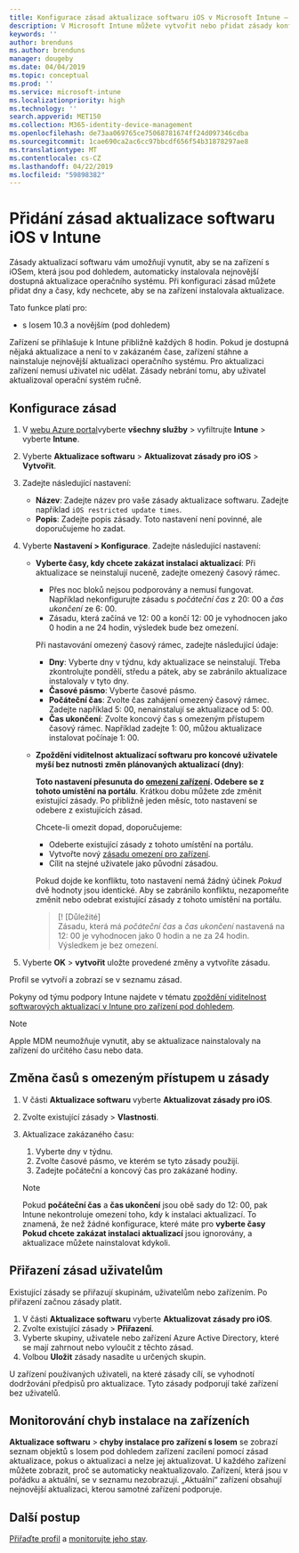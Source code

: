 ```yaml
---
title: Konfigurace zásad aktualizace softwaru iOS v Microsoft Intune – Azure | Microsoft Docs
description: V Microsoft Intune můžete vytvořit nebo přidat zásady konfigurace, které omezují, kdy se na zařízení s iOSem, která spravuje Intune nebo která jsou pod dohledem, mají automaticky instalovat aktualizace softwaru. Můžete zvolit datum a čas, kdy se aktualizace nemají instalovat. Můžete tyto zásady také přiřadit skupinám, uživatelům nebo zařízením a vyhledat případné chyby instalace.
keywords: ''
author: brenduns
ms.author: brenduns
manager: dougeby
ms.date: 04/04/2019
ms.topic: conceptual
ms.prod: ''
ms.service: microsoft-intune
ms.localizationpriority: high
ms.technology: ''
search.appverid: MET150
ms.collection: M365-identity-device-management
ms.openlocfilehash: de73aa069765ce75068781674ff24d097346cdba
ms.sourcegitcommit: 1cae690ca2ac6cc97bbcdf656f54b31878297ae8
ms.translationtype: MT
ms.contentlocale: cs-CZ
ms.lasthandoff: 04/22/2019
ms.locfileid: "59898382"
---
```

# <a name="add-ios-software-update-policies-in-intune"></a>Přidání zásad aktualizace softwaru iOS v Intune

Zásady aktualizací softwaru vám umožňují vynutit, aby se na zařízení s iOSem, která jsou pod dohledem, automaticky instalovala nejnovější dostupná aktualizace operačního systému. Při konfiguraci zásad můžete přidat dny a časy, kdy nechcete, aby se na zařízení instalovala aktualizace. 

Tato funkce platí pro:

- s Iosem 10.3 a novějším (pod dohledem)

Zařízení se přihlašuje k Intune přibližně každých 8 hodin. Pokud je dostupná nějaká aktualizace a není to v zakázaném čase, zařízení stáhne a nainstaluje nejnovější aktualizaci operačního systému. Pro aktualizaci zařízení nemusí uživatel nic udělat. Zásady nebrání tomu, aby uživatel aktualizoval operační systém ručně.

## <a name="configure-the-policy"></a>Konfigurace zásad

1. V [webu Azure portal](https://portal.azure.com)vyberte **všechny služby** > vyfiltrujte **Intune** > vyberte **Intune**.
2. Vyberte **Aktualizace softwaru** > **Aktualizovat zásady pro iOS** > **Vytvořit**.
3. Zadejte následující nastavení:

    - **Název**: Zadejte název pro vaše zásady aktualizace softwaru. Zadejte například `iOS restricted update times`.
    - **Popis**: Zadejte popis zásady. Toto nastavení není povinné, ale doporučujeme ho zadat.

4. Vyberte **Nastavení > Konfigurace**. Zadejte následující nastavení:

    - **Vyberte časy, kdy chcete zakázat instalaci aktualizací**: Při aktualizace se neinstalují nuceně, zadejte omezený časový rámec. 
      - Přes noc bloků nejsou podporovány a nemusí fungovat. Například nekonfigurujte zásadu s *počáteční čas* z 20: 00 a *čas ukončení* ze 6: 00.
      - Zásadu, která začíná ve 12: 00 a končí 12: 00 je vyhodnocen jako 0 hodin a ne 24 hodin, výsledek bude bez omezení.

      Při nastavování omezený časový rámec, zadejte následující údaje:

      - **Dny**: Vyberte dny v týdnu, kdy aktualizace se neinstalují. Třeba zkontrolujte pondělí, středu a pátek, aby se zabránilo aktualizace instalovaly v tyto dny.
      - **Časové pásmo**: Vyberte časové pásmo.
      - **Počáteční čas**: Zvolte čas zahájení omezený časový rámec. Zadejte například 5: 00, nenainstalují se aktualizace od 5: 00.
      - **Čas ukončení**: Zvolte koncový čas s omezeným přístupem časový rámec. Například zadejte 1: 00, můžou aktualizace instalovat počínaje 1: 00.

    - **Zpoždění viditelnost aktualizací softwaru pro koncové uživatele myší bez nutnosti změn plánovaných aktualizací (dny)**: 

      **Toto nastavení přesunuta do [omezení zařízení](device-restrictions-ios.md#general). Odebere se z tohoto umístění na portálu**. Krátkou dobu můžete zde změnit existující zásady. Po přibližně jeden měsíc, toto nastavení se odebere z existujících zásad.

      Chcete-li omezit dopad, doporučujeme:
        - Odeberte existující zásady z tohoto umístění na portálu.
        - Vytvořte nový [zásadu omezení pro zařízení](device-restrictions-ios.md#general).
        - Cílit na stejné uživatele jako původní zásadou.

      Pokud dojde ke konfliktu, toto nastavení nemá žádný účinek *Pokud* dvě hodnoty jsou identické. Aby se zabránilo konfliktu, nezapomeňte změnit nebo odebrat existující zásady z tohoto umístění na portálu.
      > [! [Důležité]  
      > Zásadu, která má *počáteční čas* a *čas ukončení* nastavená na 12: 00 je vyhodnocen jako 0 hodin a ne za 24 hodin. Výsledkem je bez omezení.  

5. Vyberte **OK** > **vytvořit** uložte provedené změny a vytvoříte zásadu.

Profil se vytvoří a zobrazí se v seznamu zásad.

Pokyny od týmu podpory Intune najdete v tématu [zpoždění viditelnost softwarových aktualizací v Intune pro zařízení pod dohledem](https://techcommunity.microsoft.com/t5/Intune-Customer-Success/Delaying-visibility-of-software-updates-in-Intune-for-supervised/ba-p/345753).

> [!NOTE]
> Apple MDM neumožňuje vynutit, aby se aktualizace nainstalovaly na zařízení do určitého času nebo data.

## <a name="change-the-restricted-times-for-the-policy"></a>Změna časů s omezeným přístupem u zásady

1. V části **Aktualizace softwaru** vyberte **Aktualizovat zásady pro iOS**.
2. Zvolte existující zásady > **Vlastnosti**.
3. Aktualizace zakázaného času:

    1. Vyberte dny v týdnu.
    2. Zvolte časové pásmo, ve kterém se tyto zásady použijí.
    3. Zadejte počáteční a koncový čas pro zakázané hodiny.

    > [!NOTE]
    > Pokud **počáteční čas** a **čas ukončení** jsou obě sady do 12: 00, pak Intune nekontroluje omezení toho, kdy k instalaci aktualizací. To znamená, že než žádné konfigurace, které máte pro **vyberte časy Pokud chcete zakázat instalaci aktualizací** jsou ignorovány, a aktualizace můžete nainstalovat kdykoli.  

## <a name="assign-the-policy-to-users"></a>Přiřazení zásad uživatelům

Existující zásady se přiřazují skupinám, uživatelům nebo zařízením. Po přiřazení začnou zásady platit.

1. V části **Aktualizace softwaru** vyberte **Aktualizovat zásady pro iOS**.
2. Zvolte existující zásady > **Přiřazení**. 
3. Vyberte skupiny, uživatele nebo zařízení Azure Active Directory, které se mají zahrnout nebo vyloučit z těchto zásad.
4. Volbou **Uložit** zásady nasadíte u určených skupin.

U zařízení používaných uživateli, na které zásady cílí, se vyhodnotí dodržování předpisů pro aktualizace. Tyto zásady podporují také zařízení bez uživatelů.

## <a name="monitor-device-installation-failures"></a>Monitorování chyb instalace na zařízeních
<!-- 1352223 -->
**Aktualizace softwaru** > **chyby instalace pro zařízení s Iosem** se zobrazí seznam objektů s Iosem pod dohledem zařízení zacílení pomocí zásad aktualizace, pokus o aktualizaci a nelze jej aktualizovat. U každého zařízení můžete zobrazit, proč se automaticky neaktualizovalo. Zařízení, která jsou v pořádku a aktuální, se v seznamu nezobrazují. „Aktuální“ zařízení obsahují nejnovější aktualizaci, kterou samotné zařízení podporuje.

## <a name="next-steps"></a>Další postup

[Přiřaďte profil](device-profile-assign.md) a [monitorujte jeho stav](device-profile-monitor.md).
